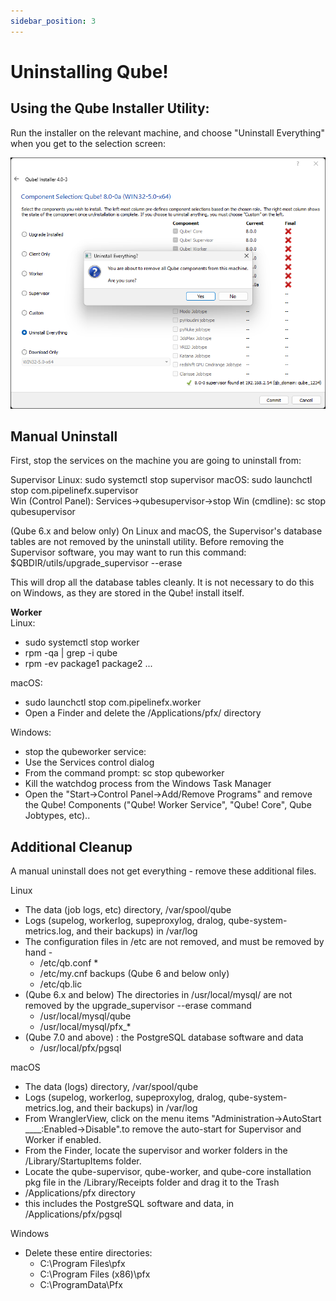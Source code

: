 ```yaml
---
sidebar_position: 3
---
```


# Uninstalling Qube!

## Using the Qube Installer Utility:
Run the installer on the relevant machine, and choose "Uninstall Everything" when you get to the selection screen:

![image](img/4097b1069f0cfa0e7c0c432dcc71000f7669ab70.png)

## Manual Uninstall
First, stop the services on the machine you are going to uninstall from:

Supervisor
Linux:        sudo systemctl stop supervisor 
macOS:       sudo launchctl stop com.pipelinefx.supervisor  
Win (Control Panel):    Services->qubesupervisor->stop 
Win (cmdline):  sc stop qubesupervisor

(Qube 6.x and below only) On Linux and macOS, the Supervisor's database tables are not removed by the uninstall utility. Before removing the Supervisor software, you may want to run this command:
$QBDIR/utils/upgrade_supervisor --erase

This will drop all the database tables cleanly. It is not necessary to do this on Windows, as they are stored in the Qube! install itself.

**Worker**\
Linux:
- sudo systemctl stop worker
- rpm -qa | grep -i qube
- rpm -ev package1 package2 ... 

macOS:
- sudo launchctl stop com.pipelinefx.worker
- Open a Finder and delete the /Applications/pfx/ directory

Windows:
- stop the qubeworker service:
- Use the Services control dialog
- From the command prompt:  sc stop qubeworker
- Kill the watchdog process from the Windows Task Manager
- Open the "Start-\>Control Panel-\>Add/Remove Programs" and remove the Qube! Components ("Qube! Worker Service", "Qube! Core", Qube Jobtypes, etc)..

## Additional Cleanup
A manual uninstall does not get everything - remove these additional files.

Linux
- The data (job logs, etc) directory, /var/spool/qube
- Logs (supelog, workerlog, supeproxylog, dralog, qube-system-metrics.log, and their backups) in /var/log
- The configuration files in /etc are not removed, and must be removed by hand - 
  * /etc/qb.conf \* 
  * /etc/my.cnf backups (Qube 6 and below only)
  * /etc/qb.lic
- (Qube 6.x and below) The directories in /usr/local/mysql/ are not removed by the upgrade_supervisor --erase command
  * /usr/local/mysql/qube
  * /usr/local/mysql/pfx_\*
- (Qube 7.0 and above) : the PostgreSQL database software and data
  * /usr/local/pfx/pgsql 

macOS
- The data (logs) directory, /var/spool/qube
- Logs (supelog, workerlog, supeproxylog, dralog, qube-system-metrics.log, and their backups) in /var/log
- From WranglerView, click on the menu items "Administration-\>AutoStart \_\_\_\_:Enabled-\>Disable".to remove the auto-start for Supervisor and Worker if enabled.
- From the Finder, locate the supervisor and worker folders in the /Library/StartupItems folder.
- Locate the qube-supervisor, qube-worker, and qube-core installation pkg file in the /Library/Receipts folder and drag it to the Trash
- /Applications/pfx directory
- this includes the PostgreSQL software and data, in /Applications/pfx/pgsql

Windows
- Delete these entire directories:
  * C:\Program Files\pfx
  * C:\Program Files (x86)\pfx
  * C:\ProgramData\Pfx 
